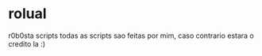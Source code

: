 # rolual
r0b0sta scripts
todas as scripts sao feitas por mim, caso contrario estara o credito la :)
